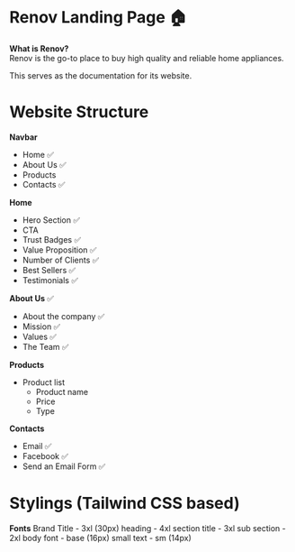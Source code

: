 # Renov Landing Page 🏠

**What is Renov?** <br>
Renov is the go-to place to buy high quality and reliable home appliances.

This serves as the documentation for its website.

# Website Structure
**Navbar** 
- Home ✅
- About Us ✅
- Products 
- Contacts ✅

**Home**
- Hero Section ✅
- CTA
- Trust Badges ✅
- Value Proposition ✅
- Number of Clients ✅
- Best Sellers ✅
- Testimonials ✅

**About Us** ✅
- About the company ✅
- Mission ✅
- Values ✅
- The Team ✅

**Products**
- Product list
    - Product name
    - Price
    - Type

**Contacts**
- Email ✅
- Facebook ✅
- Send an Email Form ✅


# Stylings (Tailwind CSS based)
**Fonts**
Brand Title - 3xl (30px)
heading - 4xl
section title - 3xl
sub section - 2xl
body font - base (16px)
small text - sm (14px)

